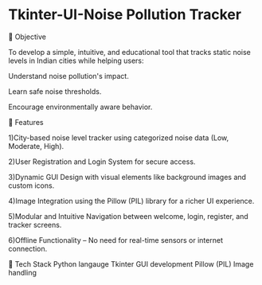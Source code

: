 # Tkinter-UI-Noise Pollution Tracker

🎯 Objective

To develop a simple, intuitive, and educational tool that tracks static noise levels in Indian cities while helping users:

Understand noise pollution's impact.

Learn safe noise thresholds.

Encourage environmentally aware behavior.


📌 Features

 1)City-based noise level tracker using categorized noise data (Low, Moderate, High).

 2)User Registration and Login System for secure access.

 3)Dynamic GUI Design with visual elements like background images and custom icons.

 4)Image Integration using the Pillow (PIL) library for a richer UI experience.

 5)Modular and Intuitive Navigation between welcome, login, register, and tracker screens.

 6)Offline Functionality – No need for real-time sensors or internet connection.


🧰 Tech Stack
Python langauge
Tkinter	GUI development
Pillow (PIL)	Image handling
